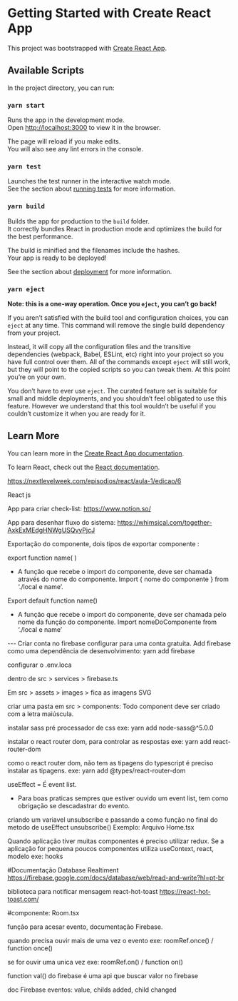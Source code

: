 # Getting Started with Create React App

This project was bootstrapped with [Create React App](https://github.com/facebook/create-react-app).

## Available Scripts

In the project directory, you can run:

### `yarn start`

Runs the app in the development mode.\
Open [http://localhost:3000](http://localhost:3000) to view it in the browser.

The page will reload if you make edits.\
You will also see any lint errors in the console.

### `yarn test`

Launches the test runner in the interactive watch mode.\
See the section about [running tests](https://facebook.github.io/create-react-app/docs/running-tests) for more information.

### `yarn build`

Builds the app for production to the `build` folder.\
It correctly bundles React in production mode and optimizes the build for the best performance.

The build is minified and the filenames include the hashes.\
Your app is ready to be deployed!

See the section about [deployment](https://facebook.github.io/create-react-app/docs/deployment) for more information.

### `yarn eject`

**Note: this is a one-way operation. Once you `eject`, you can’t go back!**

If you aren’t satisfied with the build tool and configuration choices, you can `eject` at any time. This command will remove the single build dependency from your project.

Instead, it will copy all the configuration files and the transitive dependencies (webpack, Babel, ESLint, etc) right into your project so you have full control over them. All of the commands except `eject` will still work, but they will point to the copied scripts so you can tweak them. At this point you’re on your own.

You don’t have to ever use `eject`. The curated feature set is suitable for small and middle deployments, and you shouldn’t feel obligated to use this feature. However we understand that this tool wouldn’t be useful if you couldn’t customize it when you are ready for it.

## Learn More

You can learn more in the [Create React App documentation](https://facebook.github.io/create-react-app/docs/getting-started).

To learn React, check out the [React documentation](https://reactjs.org/).

https://nextlevelweek.com/episodios/react/aula-1/edicao/6

React js

App para criar check-list: https://www.notion.so/

App para desenhar fluxo do sistema: https://whimsical.com/together-AxkExMEdgHNWgUSQvyPjcJ

Exportação do componente, dois tipos de exportar componente : 

export function name( )
- A função que recebe o import do componente, deve ser chamada através do nome do componente.
   Import { nome do componente } from ‘./local e name’.

Export default function name()
- A função que recebe o import do componente, deve ser chamada pelo nome da função do componente.
Import  nomeDoComponente from ‘./local e name’


--- Criar conta no firebase
configurar para uma conta gratuita.
Add firebase como uma dependência de desenvolvimento: yarn add firebase

configurar o .env.loca

dentro de src > services > firebase.ts

Em src > assets > images > fica as imagens SVG

criar uma pasta em src > components: Todo component deve ser criado com a letra maiúscula.

instalar sass pré processador de css
exe: yarn add node-sass@^5.0.0

instalar o react router dom, para controlar as respostas
exe: yarn add react-router-dom

como o react router dom, não tem as tipagens do typescript é preciso instalar as tipagens.
exe: yarn add @types/react-router-dom

useEffect = É event list.
 - Para boas praticas sempres que estiver ouvido um event list, tem como obrigação se descadastrar do evento.

 criando um variavel unsubscribe
 e passando a como função no final do metodo de useEffect unsubscribe()
 Exemplo: Arquivo Home.tsx

 Quando aplicação tiver muitas componentes é preciso utilizar redux.
 Se a aplicação for pequena poucos componentes utiliza useContext, react, modelo exe: hooks

#Documentação Database Realtiment
   https://firebase.google.com/docs/database/web/read-and-write?hl=pt-br

   biblioteca para notificar mensagem react-hot-toast
   https://react-hot-toast.com/

#componente: Room.tsx

   função para acesar evento, documentação Firebase.

   quando precisa ouvir mais de uma vez o evento 
   exe: roomRef.once() / function once()

   se for ouvir uma unica vez
   exe: roomRef.on() / function on()

   function val() do firebase é uma api que buscar valor no firebase

   doc Firebase
   eventos: value, childs added, child changed
